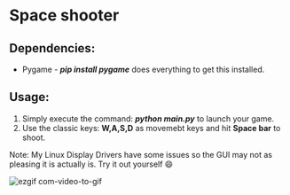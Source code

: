 # Space shooter

## Dependencies:
* Pygame - ***pip install pygame*** does everything to get this installed.

## Usage:
1. Simply execute the command: ***python main.py*** to launch your game. 
2. Use the classic keys: **W,A,S,D** as movemebt keys and hit **Space bar** to shoot.

Note: My Linux Display Drivers have some issues so the GUI may not as pleasing it is actually is. Try it out yourself :smile:

![ezgif com-video-to-gif](https://user-images.githubusercontent.com/29462447/83047382-ed347300-a065-11ea-829b-7b71163feacc.gif)

